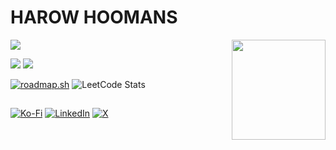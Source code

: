 <h1>HAROW HOOMANS</h1>
<img src = "https://komarev.com/ghpvc/?username=volt-l18" />
<img align="right" src = "https://media.tenor.com/gXwFEYckWzUAAAAi/anime.gif" width="150" height="160"/></br>

<p>
  <img src = "https://github-readme-stats.vercel.app/api?username=volt-l18&theme=tokyonight&hide_border=false&include_all_commits=false&count_private=false" />
  <img src = "https://github-readme-stats.vercel.app/api/top-langs/?username=volt-l18&theme=tokyonight&hide_border=false&include_all_commits=false&count_private=false&layout=compact" />
</p>

[![roadmap.sh](https://roadmap.sh/card/tall/678526c37dbe4fb02638d923?variant=dark)](https://roadmap.sh)
![LeetCode Stats](https://leetcard.jacoblin.cool/Volt_L18?theme=catppuccinMocha&font=Baloo%20Paaji%202&ext=heatmap)

## 
[![Ko-Fi](https://img.shields.io/badge/Ko--fi-F16061?style=for-the-badge&logo=ko-fi&logoColor=white)](https://ko-fi.com/voltl18)
[![LinkedIn](https://img.shields.io/badge/LinkedIn-%230077B5.svg?logo=linkedin&logoColor=white)](https://www.linkedin.com/in/khushal-neekhra-8ba53924b/)
[![X](https://img.shields.io/badge/X-black.svg?logo=X&logoColor=white)](https://x.com/NeekhraKhushal)







